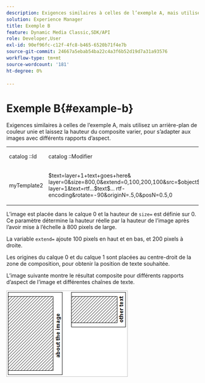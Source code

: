 ```yaml
---
description: Exigences similaires à celles de l’exemple A, mais utilisez un arrière-plan de couleur unie et laissez la hauteur du composite varier, pour s’adapter aux images avec différents rapports d’aspect.
solution: Experience Manager
title: Exemple B
feature: Dynamic Media Classic,SDK/API
role: Developer,User
exl-id: 90ef96fc-c12f-4fc8-b465-6520b71f4e7b
source-git-commit: 24667a5ebab54ba22c4a3f6b52d19d7a31a93576
workflow-type: tm+mt
source-wordcount: '181'
ht-degree: 0%

---
```


# Exemple B{#example-b}

Exigences similaires à celles de l’exemple A, mais utilisez un arrière-plan de couleur unie et laissez la hauteur du composite varier, pour s’adapter aux images avec différents rapports d’aspect.

<table id="simpletable_37BA3B2A75A9468C9ADEBBC034BADAE7"> 
 <tr class="strow"> 
  <td class="stentry"> <p><span class="codeph"> catalog ::Id</span> </p> </td> 
  <td class="stentry"> <p><span class="codeph"> catalog ::Modifier</span> </p></td> 
 </tr> 
 <tr class="strow"> 
  <td class="stentry"> <p><span class="codeph"> myTemplate2</span> </p></td> 
  <td class="stentry"> <p><span class="codeph"> $text=layer+1+text+goes+here&amp; layer=0&amp;size=800,0&amp;extend=0,100,200,100&amp;src=$object$&amp;originN=.5,0&amp; layer=1&amp;text=rtf...$text$... rtf-encoding&amp;rotate=-90&amp;originN=.5,0&amp;posN=0.5,0</span> </p></td> 
 </tr> 
</table>

L’image est placée dans le calque 0 et la hauteur de `size=` est définie sur 0. Ce paramètre détermine la hauteur réelle par la hauteur de l’image après l’avoir mise à l’échelle à 800 pixels de large.

La variable `extend=` ajoute 100 pixels en haut et en bas, et 200 pixels à droite.

Les origines du calque 0 et du calque 1 sont placées au centre-droit de la zone de composition, pour obtenir la position de texte souhaitée.

L’image suivante montre le résultat composite pour différents rapports d’aspect de l’image et différentes chaînes de texte.

![Exemple d’image B](assets/exampleb.png)
